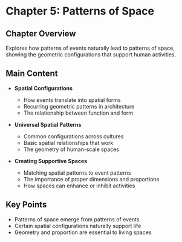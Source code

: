 # Chapter 5: Patterns of Space

## Chapter Overview
Explores how patterns of events naturally lead to patterns of space, showing the geometric configurations that support human activities.

## Main Content
- **Spatial Configurations**
  - How events translate into spatial forms
  - Recurring geometric patterns in architecture
  - The relationship between function and form

- **Universal Spatial Patterns**
  - Common configurations across cultures
  - Basic spatial relationships that work
  - The geometry of human-scale spaces

- **Creating Supportive Spaces**
  - Matching spatial patterns to event patterns
  - The importance of proper dimensions and proportions
  - How spaces can enhance or inhibit activities

## Key Points
- Patterns of space emerge from patterns of events
- Certain spatial configurations naturally support life
- Geometry and proportion are essential to living spaces